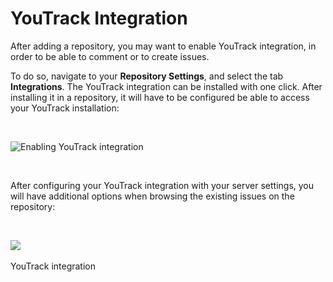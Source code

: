 # YouTrack Integration

After adding a repository, you may want to enable YouTrack integration,
in order to be able to comment or to create issues.

To do so, navigate to your **Repository Settings**, and select the tab
**Integrations**. The YouTrack integration can be installed with one
click. After installing it in a repository, it will have to be
configured be able to access your YouTrack installation:

 

![<span class="wysiwyg-font-size-small">Enabling YouTrack
integration</span>](https://support.codacy.com/hc/en-us/article_attachments/115000339045/youtrack.gif)

 

After configuring your YouTrack integration with your server settings,
you will have additional options when browsing the existing issues on
the repository:

 

  

![](https://support.codacy.com/hc/article_attachments/360010902634/blobid0.png) 

  

<span class="wysiwyg-font-size-small">YouTrack integration</span>

 

 

 
